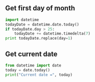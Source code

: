 ## Get first day of month

```python
import datetime 
todayDate = datetime.date.today()
if todayDate.day > 25:
    todayDate += datetime.timedelta(7)
print todayDate.replace(day=1)
```
## Get current date
```python
from datetime import date
today = date.today()
print("Current date =", today)
```
